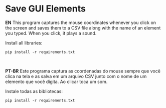 <h1>
Save GUI Elements
</h1>

<p>
  <b>EN</b>
This program captures the mouse coordinates whenever you click on the screen and saves them to a CSV file along with the name of an element you typed. When you click, it plays a sound.
</p>

<p> Install all libraries: 

  `pip install -r requirements.txt` 
</p>

<br>

<p>
  <b>PT-BR</b>
Este programa captura as coordenadas do mouse sempre que você clica na tela e as salva em um arquivo CSV junto com o nome de um elemento que você digita. Ao clicar toca um som.
</p>

<p>Instale todas as bibliotecas:
  
  `pip install -r requirements.txt`
</p>
